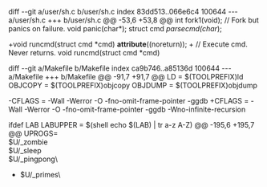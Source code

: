 diff --git a/user/sh.c b/user/sh.c
index 83dd513..066e6c4 100644
--- a/user/sh.c
+++ b/user/sh.c
@@ -53,6 +53,8 @@ int fork1(void);  // Fork but panics on failure.
 void panic(char*);
 struct cmd *parsecmd(char*);
 
+void runcmd(struct cmd *cmd) __attribute__((noreturn));
+
 // Execute cmd.  Never returns.
 void
 runcmd(struct cmd *cmd)


diff --git a/Makefile b/Makefile
index ca9b746..a85136d 100644
--- a/Makefile
+++ b/Makefile
@@ -91,7 +91,7 @@ LD = $(TOOLPREFIX)ld
 OBJCOPY = $(TOOLPREFIX)objcopy
 OBJDUMP = $(TOOLPREFIX)objdump
 
-CFLAGS = -Wall -Werror -O -fno-omit-frame-pointer -ggdb
+CFLAGS = -Wall -Werror -O -fno-omit-frame-pointer -ggdb -Wno-infinite-recursion
 
 ifdef LAB
 LABUPPER = $(shell echo $(LAB) | tr a-z A-Z)
@@ -195,6 +195,7 @@ UPROGS=\
 	$U/_zombie\
 	$U/_sleep\
 	$U/_pingpong\
+	$U/_primes\
 
 
 
